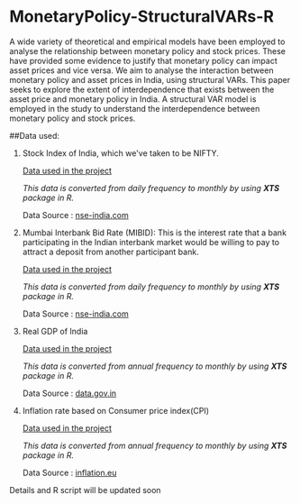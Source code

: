 # MonetaryPolicy-StructuralVARs-R

A wide variety of theoretical and empirical models have been employed to analyse the relationship between monetary policy and stock prices. These have provided some evidence to justify that monetary policy can impact asset prices and vice versa. We aim to analyse the interaction between monetary policy and asset prices in India, using structural VARs. This paper seeks to explore the extent of interdependence that exists between the asset price and monetary policy in India. A structural VAR model is employed in the study to understand the interdependence between monetary policy and stock prices.

##Data used:

1. Stock Index of India, which we've taken to be NIFTY.

    [Data used in the project](https://github.com/ronitkishore/MonetaryPolicy-StructuralVARs-R/blob/master/Data/NIFTY.csv)
    
    *This data is converted from daily frequency to monthly by using __XTS__ package in R.*

    Data Source : [nse-india.com](http://nseindia.com/products/content/equities/indices/historical_index_data.htm)

2. Mumbai Interbank Bid Rate (MIBID): This is the interest rate that a bank participating in the Indian interbank market would be willing to pay to attract a deposit from another participant bank.

    [Data used in the project](https://github.com/ronitkishore/MonetaryPolicy-StructuralVARs-R/blob/master/Data/MIBID.csv)
    
    *This data is converted from daily frequency to monthly by using __XTS__ package in R.*

    Data Source : [nse-india.com](http://www.nse-india.com/marketinfo/eod_information/bidbor.jsp)

3. Real GDP of India

    [Data used in the project](https://github.com/ronitkishore/MonetaryPolicy-StructuralVARs-R/blob/master/Data/Real_GDP.csv)
    
    *This data is converted from annual frequency to monthly by using __XTS__ package in R.*

    Data Source : [data.gov.in](data.gov.in)

4. Inflation rate based on Consumer price index(CPI)

    [Data used in the project](https://github.com/ronitkishore/MonetaryPolicy-StructuralVARs-R/blob/master/Data/inflation_CPI.csv)
    
    *This data is converted from annual frequency to monthly by using __XTS__ package in R.*

    Data Source : [inflation.eu](http://www.inflation.eu/inflation-rates/india/historic-inflation/cpi-inflation-india.aspx)


Details and R script will be updated soon
 
